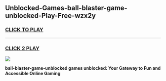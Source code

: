 
## Unblocked-Games-ball-blaster-game-unblocked-Play-Free-wzx2y
<h3>
<a href="https://premium76.site?title=ball-blaster-game-unblocked&ref=15A">CLICK TO PLAY</a></h3>
<hr>

<h3>
<a href="https://premium76.site?title=ball-blaster-game-unblocked&ref=15A">CLICK 2 PLAY</a>
  
</h3>

<a href="https://premium76.site?title=ball-blaster-game-unblocked&ref=15A"><img src="https://clearcache.store/games.png"></a>


**ball-blaster-game-unblocked games unblocked: Your Gateway to Fun and Accessible Online Gaming**

